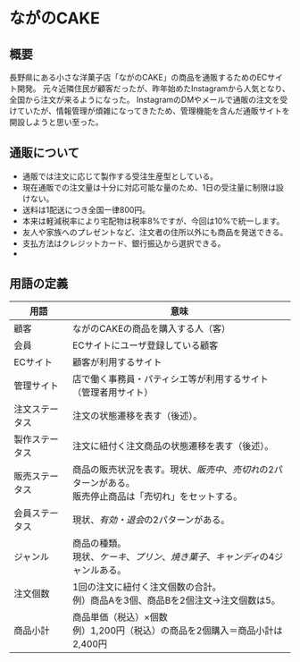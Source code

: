 # ながのCAKE

## 概要
長野県にある小さな洋菓子店「ながのCAKE」の商品を通販するためのECサイト開発。
元々近隣住民が顧客だったが、昨年始めたInstagramから人気となり、全国から注文が来るようになった。
InstagramのDMやメールで通販の注文を受けていたが、情報管理が煩雑になってきたため、管理機能を含んだ通販サイトを開設しようと思い至った。

## 通販について
- 通販では注文に応じて製作する受注生産型としている。
- 現在通販での注文量は十分に対応可能な量のため、1日の受注量に制限は設けない。
- 送料は1配送につき全国一律800円。
- 本来は軽減税率により宅配物は税率8%ですが、今回は10%で統一します。
- 友人や家族へのプレゼントなど、注文者の住所以外にも商品を発送できる。
- 支払方法はクレジットカード、銀行振込から選択できる。
- 

## 用語の定義
| 用語 | 意味 |
| --- | --- |
| 顧客| ながのCAKEの商品を購入する人（客）|
| 会員 | ECサイトにユーザ登録している顧客 |
| ECサイト | 顧客が利用するサイト |
| 管理サイト | 店で働く事務員・パティシエ等が利用するサイト（管理者用サイト） | 
| 注文ステータス | 注文の状態遷移を表す（後述）。 |
| 製作ステータス | 注文に紐付く注文商品の状態遷移を表す（後述）。 |
| 販売ステータス | 商品の販売状況を表す。現状、*販売中*、*売切れ*の2パターンがある。<br> 販売停止商品は「売切れ」をセットする。 |
| 会員ステータス | 現状、*有効・退会*の2パターンがある。 |
| ジャンル | 商品の種類。 <br> 現状、*ケーキ*、*プリン*、*焼き菓子*、*キャンディ*の4ジャンルある。 |
| 注文個数 | 1回の注文に紐付く注文個数の合計。 <br> 例）商品Aを3個、商品Bを2個注文→注文個数は5。 |
| 商品小計 | 商品単価（税込）×個数 <br> 例）1,200円（税込）の商品を2個購入＝商品小計は2,400円 |






